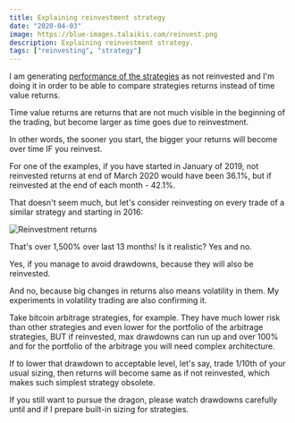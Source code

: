 ```yaml
---
title: Explaining reinvestment strategy
date: "2020-04-03"
image: https://blue-images.talaikis.com/reinvest.png
description: Explaining reinvestment strategy.
tags: ["reinvesting", "strategy"]
---
```


I am generating [performance of the strategies](/performance) as not reinvested and I'm doing it in order to be able to compare strategies returns instead of time value returns.

Time value returns are returns that are not much visible in the beginning of the trading, but become larger as time goes due to reinvestment.

In other words, the sooner you start, the bigger your returns will become over time IF you reinvest.

For one of the examples, if you have started in January of 2019, not reinvested returns at end of March 2020 would have been 36.1%, but if reinvested at the end of each month - 42.1%.

That doesn't seem much, but let's consider reinvesting on every trade of a similar strategy and starting in 2016:

![Reinvestment returns](https://blue-images.talaikis.com/reinvest.png "Reinvestment returns")

That's over 1,500% over last 13 months! Is it realistic? Yes and no.

Yes, if you manage to avoid drawdowns, because they will also be reinvested.

And no, because big changes in returns also means volatility in them. My experiments in volatility trading are also confirming it.

Take bitcoin arbitrage strategies, for example. They have much lower risk than other strategies and even lower for the portfolio of the arbitrage strategies, BUT if reinvested, max drawdowns can run up and over 100% and for the portfolio of the arbitrage you will need complex architecture.

If to lower that drawdown to acceptable level, let's say, trade 1/10th of your usual sizing, then returns will become same as if not reinvested, which makes such simplest strategy obsolete.

If you still want to pursue the dragon, please watch drawdowns carefully until and if I prepare built-in sizing for strategies.
